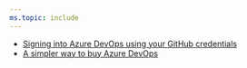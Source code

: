 ```yaml
---
ms.topic: include
---
```


- [Signing into Azure DevOps using your GitHub credentials](#signing-into-azure-devops-using-your-github-credentials)
- [A simpler way to buy Azure DevOps](#a-simpler-way-to-buy-azure-devops)